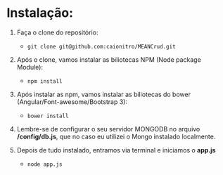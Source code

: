 # Instalação:

1. Faça o clone do repositório:
	* ``` git clone git@github.com:caionitro/MEANCrud.git ```

2. Após o clone, vamos instalar as biliotecas NPM (Node package Module):
	* ``` npm install ```

3. Após instalar as npm, vamos instalar as biliotecas do bower (Angular/Font-awesome/Bootstrap 3):
	* ``` bower install ```

4. Lembre-se de configurar o seu servidor MONGODB no arquivo **/config/db.js**, 
que no caso eu utilizei o Mongo instalado localmente.

5. Depois de tudo instalado, entramos via terminal e iniciamos o **app.js**
	* ``` node app.js ```